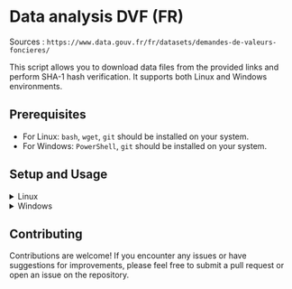 # Data analysis DVF (FR)

Sources : ``https://www.data.gouv.fr/fr/datasets/demandes-de-valeurs-foncieres/``

This script allows you to download data files from the provided links and perform SHA-1 hash verification. It supports both Linux and Windows environments.

## Prerequisites

- For Linux: `bash`, `wget`, `git` should be installed on your system.
- For Windows: `PowerShell`, `git` should be installed on your system.

## Setup and Usage

<details>
<summary>Linux</summary>

1. Open a terminal.
2. Clone the repository:

```bash
git clone https://github.com/yougoxe/data_analyse_dvf.git
```
3. Navigate into the project
```bash
cd data_analyse_dvf
```

4. Make it executable
```bash
chmod +x setup.sh
```

5. Run the setup script
```bash
./setup.sh
```

6. Follow the prompts to select the desired versions and proceed with the downloads.

</details>


<details>
<summary>Windows</summary>

1. Open a Powershell session.
2. Clone the repository:

```ps1
git clone https://github.com/yougoxe/data_analyse_dvf.git
```
3. Navigate into the project
```ps1
cd data_analyse_dvf
```

4. Run the setup script
```ps1
.\setup.ps1
```

5. Follow the prompts to select the desired versions and proceed with the downloads.



</details>

## Contributing

Contributions are welcome! If you encounter any issues or have suggestions for improvements, please feel free to submit a pull request or open an issue on the repository.

